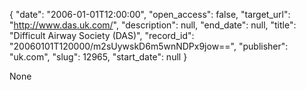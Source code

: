 {
  "date": "2006-01-01T12:00:00", 
  "open_access": false, 
  "target_url": "http://www.das.uk.com/", 
  "description": null, 
  "end_date": null, 
  "title": "Difficult Airway Society (DAS)", 
  "record_id": "20060101T120000/m2sUywskD6m5wnNDPx9jow==", 
  "publisher": "uk.com", 
  "slug": 12965, 
  "start_date": null
}

None